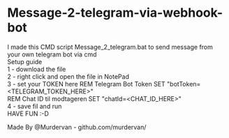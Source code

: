 # Message-2-telegram-via-webhook-bot

I made this CMD script Message_2_telegram.bat to send message from your own telegram bot via cmd                                                                                                                                                                               
Setup guide                                                                                                                                                                                                                                                                                                                                                    
1 - download the file                                                                                                                                                                                                                                                                                                                                                    
2 - right click and open the file in NotePad                                                                                                                                                                                                                                                                                                                                                    
3 - set your TOKEN here                                                                                                                                                                                                                   REM Telegram Bot Token                                                                                                                                                                                                                    SET "botToken=<TELEGRAM_TOKEN_HERE>"                                                                                                                                                                                                                                                                                                                                                    
REM Chat ID til modtageren                                                                                                                                                                                                                SET "chatId=<CHAT_ID_HERE>"                                                                                                                                                                                                                                                                                                                                                    
4 - save fil and run                                                                                                                                                                                                                                                                                                                                                    
HAVE FUN :-D

Made By @Murdervan - github.com/murdervan/
